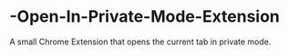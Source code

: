 # -Open-In-Private-Mode-Extension
A small Chrome Extension that opens the current tab in private mode.
